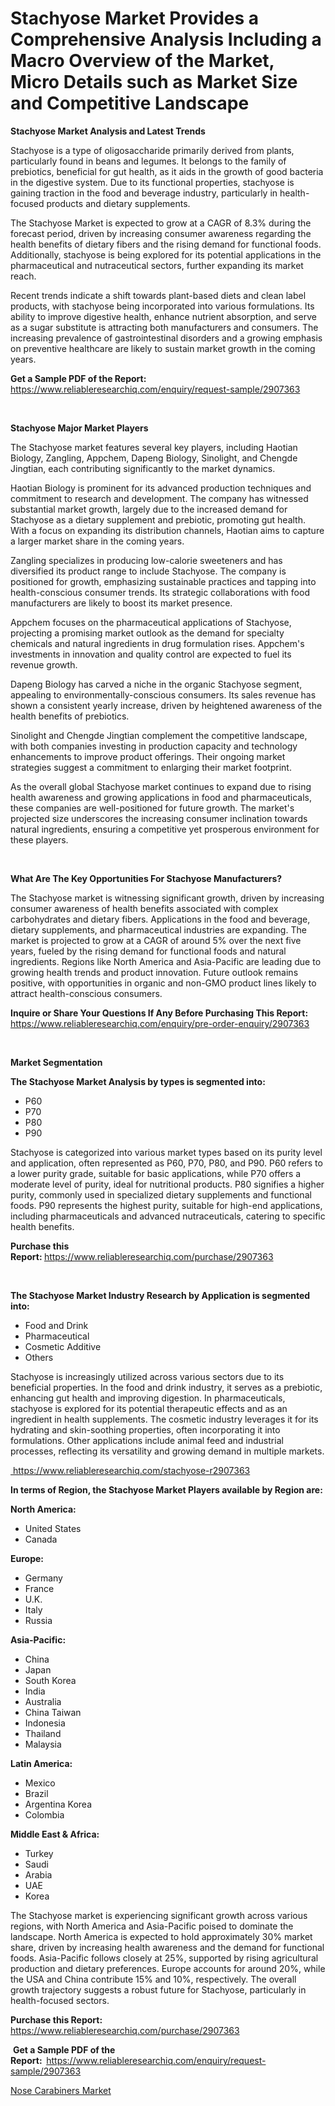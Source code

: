 <p><h1>Stachyose Market Provides a Comprehensive Analysis Including a Macro Overview of the Market, Micro Details such as Market Size and Competitive Landscape</h1></p><p><strong>Stachyose Market Analysis and Latest Trends</strong></p>
<p><p>Stachyose is a type of oligosaccharide primarily derived from plants, particularly found in beans and legumes. It belongs to the family of prebiotics, beneficial for gut health, as it aids in the growth of good bacteria in the digestive system. Due to its functional properties, stachyose is gaining traction in the food and beverage industry, particularly in health-focused products and dietary supplements.</p><p>The Stachyose Market is expected to grow at a CAGR of 8.3% during the forecast period, driven by increasing consumer awareness regarding the health benefits of dietary fibers and the rising demand for functional foods. Additionally, stachyose is being explored for its potential applications in the pharmaceutical and nutraceutical sectors, further expanding its market reach. </p><p>Recent trends indicate a shift towards plant-based diets and clean label products, with stachyose being incorporated into various formulations. Its ability to improve digestive health, enhance nutrient absorption, and serve as a sugar substitute is attracting both manufacturers and consumers. The increasing prevalence of gastrointestinal disorders and a growing emphasis on preventive healthcare are likely to sustain market growth in the coming years.</p></p>
<p><strong>Get a Sample PDF of the Report:&nbsp;</strong> <a href="https://www.reliableresearchiq.com/enquiry/request-sample/2907363?utm_campaign=2212&utm_medium=2&utm_source=Github&utm_content=ia&utm_term=12032025&utm_id=stachyose">https://www.reliableresearchiq.com/enquiry/request-sample/2907363</a></p>
<p>&nbsp;</p>
<p><strong>Stachyose Major Market Players</strong></p>
<p><p>The Stachyose market features several key players, including Haotian Biology, Zangling, Appchem, Dapeng Biology, Sinolight, and Chengde Jingtian, each contributing significantly to the market dynamics.</p><p>Haotian Biology is prominent for its advanced production techniques and commitment to research and development. The company has witnessed substantial market growth, largely due to the increased demand for Stachyose as a dietary supplement and prebiotic, promoting gut health. With a focus on expanding its distribution channels, Haotian aims to capture a larger market share in the coming years.</p><p>Zangling specializes in producing low-calorie sweeteners and has diversified its product range to include Stachyose. The company is positioned for growth, emphasizing sustainable practices and tapping into health-conscious consumer trends. Its strategic collaborations with food manufacturers are likely to boost its market presence.</p><p>Appchem focuses on the pharmaceutical applications of Stachyose, projecting a promising market outlook as the demand for specialty chemicals and natural ingredients in drug formulation rises. Appchem's investments in innovation and quality control are expected to fuel its revenue growth.</p><p>Dapeng Biology has carved a niche in the organic Stachyose segment, appealing to environmentally-conscious consumers. Its sales revenue has shown a consistent yearly increase, driven by heightened awareness of the health benefits of prebiotics.</p><p>Sinolight and Chengde Jingtian complement the competitive landscape, with both companies investing in production capacity and technology enhancements to improve product offerings. Their ongoing market strategies suggest a commitment to enlarging their market footprint.</p><p>As the overall global Stachyose market continues to expand due to rising health awareness and growing applications in food and pharmaceuticals, these companies are well-positioned for future growth. The market's projected size underscores the increasing consumer inclination towards natural ingredients, ensuring a competitive yet prosperous environment for these players.</p></p>
<p>&nbsp;</p>
<p><strong>What Are The Key Opportunities For Stachyose Manufacturers?</strong></p>
<p><p>The Stachyose market is witnessing significant growth, driven by increasing consumer awareness of health benefits associated with complex carbohydrates and dietary fibers. Applications in the food and beverage, dietary supplements, and pharmaceutical industries are expanding. The market is projected to grow at a CAGR of around 5% over the next five years, fueled by the rising demand for functional foods and natural ingredients. Regions like North America and Asia-Pacific are leading due to growing health trends and product innovation. Future outlook remains positive, with opportunities in organic and non-GMO product lines likely to attract health-conscious consumers.</p></p>
<p><strong>Inquire or Share Your Questions If Any Before Purchasing This Report:</strong> <a href="https://www.reliableresearchiq.com/enquiry/pre-order-enquiry/2907363?utm_campaign=2212&utm_medium=2&utm_source=Github&utm_content=ia&utm_term=12032025&utm_id=stachyose">https://www.reliableresearchiq.com/enquiry/pre-order-enquiry/2907363</a></p>
<p>&nbsp;</p>
<p><strong>Market Segmentation</strong></p>
<p><strong>The Stachyose Market Analysis by types is segmented into:</strong></p>
<p><ul><li>P60</li><li>P70</li><li>P80</li><li>P90</li></ul></p>
<p><p>Stachyose is categorized into various market types based on its purity level and application, often represented as P60, P70, P80, and P90. P60 refers to a lower purity grade, suitable for basic applications, while P70 offers a moderate level of purity, ideal for nutritional products. P80 signifies a higher purity, commonly used in specialized dietary supplements and functional foods. P90 represents the highest purity, suitable for high-end applications, including pharmaceuticals and advanced nutraceuticals, catering to specific health benefits.</p></p>
<p><strong>Purchase this Report:&nbsp;</strong><a href="https://www.reliableresearchiq.com/purchase/2907363?utm_campaign=2212&utm_medium=2&utm_source=Github&utm_content=ia&utm_term=12032025&utm_id=stachyose">https://www.reliableresearchiq.com/purchase/2907363</a></p>
<p>&nbsp;</p>
<p><strong>The Stachyose Market Industry Research by Application is segmented into:</strong></p>
<p><ul><li>Food and Drink</li><li>Pharmaceutical</li><li>Cosmetic Additive</li><li>Others</li></ul></p>
<p><p>Stachyose is increasingly utilized across various sectors due to its beneficial properties. In the food and drink industry, it serves as a prebiotic, enhancing gut health and improving digestion. In pharmaceuticals, stachyose is explored for its potential therapeutic effects and as an ingredient in health supplements. The cosmetic industry leverages it for its hydrating and skin-soothing properties, often incorporating it into formulations. Other applications include animal feed and industrial processes, reflecting its versatility and growing demand in multiple markets.</p></p>
<p><a href="https://www.reliableresearchiq.com/stachyose-r2907363?utm_campaign=2212&utm_medium=2&utm_source=Github&utm_content=ia&utm_term=12032025&utm_id=stachyose">&nbsp;https://www.reliableresearchiq.com/stachyose-r2907363</a></p>
<p><strong>In terms of Region, the Stachyose Market Players available by Region are:</strong></p>
<p>
    <p> <strong> North America: </strong>
        <ul>
            <li>United States</li>
            <li>Canada</li>
        </ul>
        </p> 
    <p> <strong> Europe: </strong>
        <ul>
            <li>Germany</li>
            <li>France</li>
            <li>U.K.</li>
            <li>Italy</li>
            <li>Russia</li>
        </ul>
        </p> 
    <p> <strong> Asia-Pacific: </strong>
        <ul>
            <li>China</li>
            <li>Japan</li>
            <li>South Korea</li>
            <li>India</li>
            <li>Australia</li>
            <li>China Taiwan</li>
            <li>Indonesia</li>
            <li>Thailand</li>
            <li>Malaysia</li>
        </ul>
        </p> 
    <p> <strong> Latin America: </strong>
        <ul>
            <li>Mexico</li>
            <li>Brazil</li>
            <li>Argentina Korea</li>
            <li>Colombia</li>
        </ul>
        </p> 
    <p> <strong> Middle East & Africa: </strong>
        <ul>
            <li>Turkey</li>
            <li>Saudi</li>
            <li>Arabia</li>
            <li>UAE</li>
            <li>Korea</li>
        </ul>
    </p>
    </p>
<p><p>The Stachyose market is experiencing significant growth across various regions, with North America and Asia-Pacific poised to dominate the landscape. North America is expected to hold approximately 30% market share, driven by increasing health awareness and the demand for functional foods. Asia-Pacific follows closely at 25%, supported by rising agricultural production and dietary preferences. Europe accounts for around 20%, while the USA and China contribute 15% and 10%, respectively. The overall growth trajectory suggests a robust future for Stachyose, particularly in health-focused sectors.</p></p>
<p><strong>Purchase this Report: </strong><a href="https://www.reliableresearchiq.com/purchase/2907363?utm_campaign=2212&utm_medium=2&utm_source=Github&utm_content=ia&utm_term=12032025&utm_id=stachyose">https://www.reliableresearchiq.com/purchase/2907363</a></p>
<p>&nbsp;<strong>Get a Sample PDF of the Report:&nbsp;&nbsp;</strong><a href="https://www.reliableresearchiq.com/enquiry/request-sample/2907363?utm_campaign=2212&utm_medium=2&utm_source=Github&utm_content=ia&utm_term=12032025&utm_id=stachyose">https://www.reliableresearchiq.com/enquiry/request-sample/2907363</a></p>
<p><strong></strong></p>
<p><p><a href="https://github.com/hatlepigna2s/Market-Research-Report-List-1/blob/main/nose-carabiners-market.md?utm_campaign=2212&utm_medium=2&utm_source=Github&utm_content=ia&utm_term=12032025&utm_id=stachyose">Nose Carabiners Market</a></p></p>